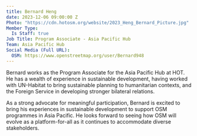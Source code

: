 ```yaml
---
title: Bernard Heng
date: 2023-12-06 09:00:00 Z
Photo: "https://cdn.hotosm.org/website/2023_Heng_Bernard_Picture.jpg"
Member Type:
  Is Staff: true
Job Title: Program Associate - Asia Pacific Hub
Team: Asia Pacific Hub
Social Media (Full URL):
  OSM: https://www.openstreetmap.org/user/Bernard948
---
```


Bernard works as the Program Associate for the Asia Pacific Hub at HOT. He has a wealth of experience in sustainable development, having worked with UN-Habitat to bring sustainable planning to humanitarian contexts, and the Foreign Service in developing stronger bilateral relations. 

As a strong advocate for meaningful participation, Bernard is excited to bring his experiences in sustainable development to support OSM programmes in Asia Pacific. He looks forward to seeing how OSM will evolve as a platform-for-all as it continues to accommodate diverse stakeholders.